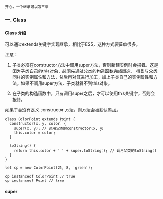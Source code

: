
    开心，一个继承可以写三章

 ### 一. Class

 #### Class 介绍

 可以通过extends关键字实现继承，相比于ES5，这种方式要简单很多。

 注意：

 1) 子类必须在constructor方法中调用super方法，否则新建实例时会报错。这是因为子类自己的this对象，必须先通过父类的构造函数完成塑造，
 得到与父类同样的实例属性和方法，然后再对其进行加工，加上子类自己的实例属性和方法。如果不调用super方法，子类就得不到this对象。

 2) 在子类的构造函数中，只有调用super之后，才可以使用this关键字，否则会报错。

 如果子类没有定义 constructor 方法，则方法会被默认添加。

 ```
 class ColorPoint extends Point {
   constructor(x, y, color) {
     super(x, y); // 调用父类的constructor(x, y)
     this.color = color;
   }

   toString() {
     return this.color + ' ' + super.toString(); // 调用父类的toString()
   }
 }

 let cp = new ColorPoint(25, 8, 'green');

 cp instanceof ColorPoint // true
 cp instanceof Point // true
 ```

 #### super
